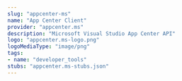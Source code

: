 ```yaml
---
slug: "appcenter-ms"
name: "App Center Client"
provider: "appcenter.ms"
description: "Microsoft Visual Studio App Center API"
logo: "appcenter.ms-logo.png"
logoMediaType: "image/png"
tags:
- name: "developer_tools"
stubs: "appcenter.ms-stubs.json"
---
```


